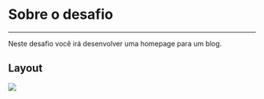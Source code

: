 # Sobre o desafio

---

Neste desafio você irá desenvolver uma homepage para um blog.
## Layout

<img src="./base_RocketBlog.gif" >
